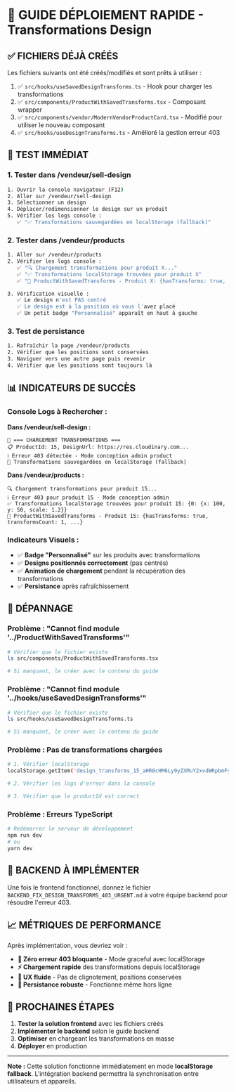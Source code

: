 # 🚀 GUIDE DÉPLOIEMENT RAPIDE - Transformations Design

## ✅ FICHIERS DÉJÀ CRÉÉS

Les fichiers suivants ont été créés/modifiés et sont prêts à utiliser :

1. ✅ `src/hooks/useSavedDesignTransforms.ts` - Hook pour charger les transformations
2. ✅ `src/components/ProductWithSavedTransforms.tsx` - Composant wrapper
3. ✅ `src/components/vendor/ModernVendorProductCard.tsx` - Modifié pour utiliser le nouveau composant
4. ✅ `src/hooks/useDesignTransforms.ts` - Amélioré la gestion erreur 403

## 🧪 TEST IMMÉDIAT

### 1. Tester dans /vendeur/sell-design

```bash
1. Ouvrir la console navigateur (F12)
2. Aller sur /vendeur/sell-design
3. Sélectionner un design
4. Déplacer/redimensionner le design sur un produit
5. Vérifier les logs console :
   ✅ "✅ Transformations sauvegardées en localStorage (fallback)"
```

### 2. Tester dans /vendeur/products

```bash
1. Aller sur /vendeur/products
2. Vérifier les logs console :
   ✅ "🔍 Chargement transformations pour produit X..."
   ✅ "✅ Transformations localStorage trouvées pour produit X"
   ✅ "🎯 ProductWithSavedTransforms - Produit X: {hasTransforms: true, ...}"

3. Vérification visuelle :
   ✅ Le design n'est PAS centré
   ✅ Le design est à la position où vous l'avez placé
   ✅ Un petit badge "Personnalisé" apparaît en haut à gauche
```

### 3. Test de persistance

```bash
1. Rafraîchir la page /vendeur/products
2. Vérifier que les positions sont conservées
3. Naviguer vers une autre page puis revenir
4. Vérifier que les positions sont toujours là
```

## 📊 INDICATEURS DE SUCCÈS

### Console Logs à Rechercher :

**Dans /vendeur/sell-design :**
```
🔄 === CHARGEMENT TRANSFORMATIONS ===
📋 ProductId: 15, DesignUrl: https://res.cloudinary.com...
ℹ️ Erreur 403 détectée - Mode conception admin product
💾 Transformations sauvegardées en localStorage (fallback)
```

**Dans /vendeur/products :**
```
🔍 Chargement transformations pour produit 15...
ℹ️ Erreur 403 pour produit 15 - Mode conception admin
✅ Transformations localStorage trouvées pour produit 15: {0: {x: 100, y: 50, scale: 1.2}}
🎯 ProductWithSavedTransforms - Produit 15: {hasTransforms: true, transformsCount: 1, ...}
```

### Indicateurs Visuels :

- ✅ **Badge "Personnalisé"** sur les produits avec transformations
- ✅ **Designs positionnés correctement** (pas centrés)
- ✅ **Animation de chargement** pendant la récupération des transformations
- ✅ **Persistance** après rafraîchissement

## 🔧 DÉPANNAGE

### Problème : "Cannot find module '../ProductWithSavedTransforms'"

```bash
# Vérifier que le fichier existe
ls src/components/ProductWithSavedTransforms.tsx

# Si manquant, le créer avec le contenu du guide
```

### Problème : "Cannot find module '../hooks/useSavedDesignTransforms'"

```bash
# Vérifier que le fichier existe  
ls src/hooks/useSavedDesignTransforms.ts

# Si manquant, le créer avec le contenu du guide
```

### Problème : Pas de transformations chargées

```bash
# 1. Vérifier localStorage
localStorage.getItem('design_transforms_15_aHR0cHM6Ly9yZXMuY2xvdWRpbmFyeS5jb20=')

# 2. Vérifier les logs d'erreur dans la console

# 3. Vérifier que le productId est correct
```

### Problème : Erreurs TypeScript

```bash
# Redémarrer le serveur de développement
npm run dev
# ou
yarn dev
```

## 🎯 BACKEND À IMPLÉMENTER

Une fois le frontend fonctionnel, donnez le fichier `BACKEND_FIX_DESIGN_TRANSFORMS_403_URGENT.md` à votre équipe backend pour résoudre l'erreur 403.

## 📈 MÉTRIQUES DE PERFORMANCE

Après implémentation, vous devriez voir :

- **🚫 Zéro erreur 403 bloquante** - Mode graceful avec localStorage
- **⚡ Chargement rapide** des transformations depuis localStorage
- **🎨 UX fluide** - Pas de clignotement, positions conservées
- **💾 Persistance robuste** - Fonctionne même hors ligne

## 🚀 PROCHAINES ÉTAPES

1. **Tester la solution frontend** avec les fichiers créés
2. **Implémenter le backend** selon le guide backend
3. **Optimiser** en chargeant les transformations en masse
4. **Déployer** en production

---

**Note :** Cette solution fonctionne immédiatement en mode **localStorage fallback**. L'intégration backend permettra la synchronisation entre utilisateurs et appareils. 